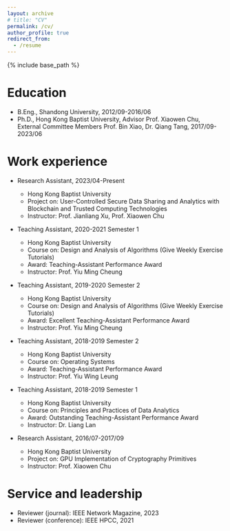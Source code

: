 ```yaml
---
layout: archive
# title: "CV"
permalink: /cv/
author_profile: true
redirect_from:
  - /resume
---
```


{% include base_path %}

Education
======
* B.Eng., Shandong University, 2012/09-2016/06
* Ph.D., Hong Kong Baptist University, Advisor Prof. Xiaowen Chu, External Committee Members Prof. Bin Xiao, Dr. Qiang Tang, 2017/09-2023/06

Work experience
======
* Research Assistant, 2023/04-Present
  * Hong Kong Baptist University
  * Project on: User-Controlled Secure Data Sharing and Analytics with Blockchain and Trusted Computing Technologies
  * Instructor: Prof. Jianliang Xu, Prof. Xiaowen Chu

* Teaching Assistant, 2020-2021 Semester 1
  * Hong Kong Baptist University
  * Course on: Design and Analysis of Algorithms (Give Weekly Exercise Tutorials)
  * Award: Teaching-Assistant Performance Award
  * Instructor: Prof. Yiu Ming Cheung
  
* Teaching Assistant, 2019-2020 Semester 2
  * Hong Kong Baptist University
  * Course on: Design and Analysis of Algorithms (Give Weekly Exercise Tutorials)
  * Award: Excellent Teaching-Assistant Performance Award
  * Instructor: Prof. Yiu Ming Cheung
  
* Teaching Assistant, 2018-2019 Semester 2
  * Hong Kong Baptist University
  * Course on: Operating Systems
  * Award: Teaching-Assistant Performance Award
  * Instructor: Prof. Yiu Wing Leung

* Teaching Assistant, 2018-2019 Semester 1
  * Hong Kong Baptist University
  * Course on: Principles and Practices of Data Analytics
  * Award: Outstanding Teaching-Assistant Performance Award
  * Instructor: Dr. Liang Lan

* Research Assistant, 2016/07-2017/09
  * Hong Kong Baptist University
  * Project on: GPU Implementation of Cryptography Primitives
  * Instructor: Prof. Xiaowen Chu  

  
<!-- Skills
======
* Skill 1
* Skill 2
  * Sub-skill 2.1
  * Sub-skill 2.2
  * Sub-skill 2.3
* Skill 3 -->

<!-- Publications
======
  <ul>{% for post in site.publications %}
    {% include archive-single-cv.html %}
  {% endfor %}</ul> -->
  
<!-- Talks
======
  <ul>{% for post in site.talks %}
    {% include archive-single-talk-cv.html %}
  {% endfor %}</ul> -->
  

  
Service and leadership
======
* Reviewer (journal): IEEE Network Magazine, 2023
* Reviewer (conference): IEEE HPCC, 2021
